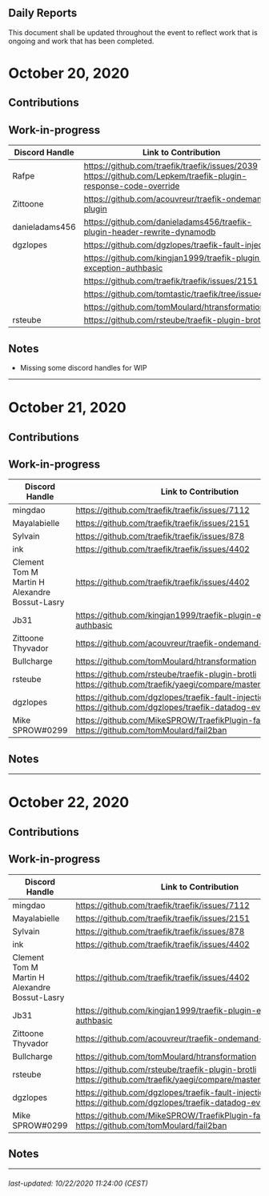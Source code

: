 Daily Reports
---

This document shall be updated throughout the event to reflect work that is ongoing and work that has been completed.

# October 20, 2020

Contributions
---

Work-in-progress
---

| Discord Handle | Link to Contribution                                                     |
|----------------|--------------------------------------------------------------------------|
| Rafpe          | https://github.com/traefik/traefik/issues/2039<br/>https://github.com/Lepkem/traefik-plugin-response-code-override                           |
| Zittoone       | https://github.com/acouvreur/traefik-ondemand-plugin                     |
| danieladams456 | https://github.com/danieladams456/traefik-plugin-header-rewrite-dynamodb |
| dgzlopes       | https://github.com/dgzlopes/traefik-fault-injection                      |
|                | https://github.com/kingjan1999/traefik-plugin-exception-authbasic        |
|                | https://github.com/traefik/traefik/issues/2151                           |
|                | https://github.com/tomtastic/traefik/tree/issue4402                      |
|                | https://github.com/tomMoulard/htransformation                            |
| rsteube        | https://github.com/rsteube/traefik-plugin-brotli                         |
 
Notes
---

* Missing some discord handles for WIP

---
# October 21, 2020

Contributions
---

Work-in-progress
---

| Discord Handle | Link to Contribution                                                     |
|----------------|--------------------------------------------------------------------------|
| mingdao        | https://github.com/traefik/traefik/issues/7112                           |
| Mayalabielle   | https://github.com/traefik/traefik/issues/2151                           |
| Sylvain        | https://github.com/traefik/traefik/issues/878                            |
| ink            | https://github.com/traefik/traefik/issues/4402                           |
| Clement<br>Tom M <br> Martin H <br> Alexandre Bossut-Lasry        | https://github.com/traefik/traefik/issues/4402                           |
| Jb31           | https://github.com/kingjan1999/traefik-plugin-exception-authbasic        |
| Zittoone <br>Thyvador | https://github.com/acouvreur/traefik-ondemand-plugin              |
| Bullcharge     | https://github.com/tomMoulard/htransformation                            |
| rsteube        | https://github.com/rsteube/traefik-plugin-brotli <br> https://github.com/traefik/yaegi/compare/master...rsteube:master                        |
| dgzlopes       | https://github.com/dgzlopes/traefik-fault-injection <br> https://github.com/dgzlopes/traefik-datadog-event                  |
| Mike SPROW#0299 | https://github.com/MikeSPROW/TraefikPlugin-fail2ban <br> https://github.com/tomMoulard/fail2ban |

Notes
---

---
# October 22, 2020

Contributions
---

Work-in-progress
---

| Discord Handle | Link to Contribution                                                     |
|----------------|--------------------------------------------------------------------------|
| mingdao        | https://github.com/traefik/traefik/issues/7112                           |
| Mayalabielle   | https://github.com/traefik/traefik/issues/2151                           |
| Sylvain        | https://github.com/traefik/traefik/issues/878                            |
| ink            | https://github.com/traefik/traefik/issues/4402                           |
| Clement<br>Tom M <br> Martin H <br> Alexandre Bossut-Lasry        | https://github.com/traefik/traefik/issues/4402                           |
| Jb31           | https://github.com/kingjan1999/traefik-plugin-exception-authbasic        |
| Zittoone <br>Thyvador | https://github.com/acouvreur/traefik-ondemand-plugin              |
| Bullcharge     | https://github.com/tomMoulard/htransformation                            |
| rsteube        | https://github.com/rsteube/traefik-plugin-brotli <br> https://github.com/traefik/yaegi/compare/master...rsteube:master                        |
| dgzlopes       | https://github.com/dgzlopes/traefik-fault-injection <br> https://github.com/dgzlopes/traefik-datadog-event                  |
| Mike SPROW#0299 | https://github.com/MikeSPROW/TraefikPlugin-fail2ban <br> https://github.com/tomMoulard/fail2ban |

Notes
---

---

###### _last-updated: 10/22/2020 11:24:00_ (CEST)
